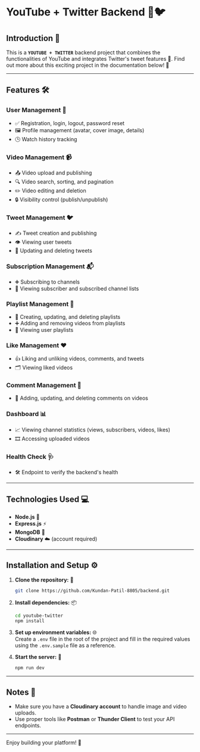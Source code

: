# YouTube + Twitter Backend 🎥🐦

## Introduction 🌟

This is a **`YOUTUBE + TWITTER`** backend project that combines the functionalities of YouTube and integrates Twitter's tweet features 🎉. Find out more about this exciting project in the documentation below! 🚀

---

## Features 🛠️

### User Management 👤
- ✅ Registration, login, logout, password reset  
- 🖼️ Profile management (avatar, cover image, details)  
- 🕒 Watch history tracking  

### Video Management 📹
- 📤 Video upload and publishing  
- 🔍 Video search, sorting, and pagination  
- ✏️ Video editing and deletion  
- 🔒 Visibility control (publish/unpublish)  

### Tweet Management 🐦
- ✍️ Tweet creation and publishing  
- 👁️ Viewing user tweets  
- 🔄 Updating and deleting tweets  

### Subscription Management 📬
- ➕ Subscribing to channels  
- 📃 Viewing subscriber and subscribed channel lists  

### Playlist Management 🎵
- 📂 Creating, updating, and deleting playlists  
- ➕ Adding and removing videos from playlists  
- 👀 Viewing user playlists  

### Like Management ❤️
- 👍 Liking and unliking videos, comments, and tweets  
- 🗂️ Viewing liked videos  

### Comment Management 💬
- 📝 Adding, updating, and deleting comments on videos  

### Dashboard 📊
- 📈 Viewing channel statistics (views, subscribers, videos, likes)  
- 🎞️ Accessing uploaded videos  

### Health Check 🩺
- 🛠️ Endpoint to verify the backend's health  

---

## Technologies Used 💻
- **Node.js** 🚀  
- **Express.js** ⚡  
- **MongoDB** 🍃  
- **Cloudinary** ☁️ (account required)  

---

## Installation and Setup ⚙️

1. **Clone the repository:** 🧬  
    ```bash
    git clone https://github.com/Kundan-Patil-8805/backend.git
    ```

2. **Install dependencies:** 📦  
    ```bash
    cd youtube-twitter
    npm install
    ```

3. **Set up environment variables:** 🌐  
    Create a `.env` file in the root of the project and fill in the required values using the `.env.sample` file as a reference.

4. **Start the server:** 🚦  
    ```bash
    npm run dev
    ```

---

## Notes 📒
- Make sure you have a **Cloudinary account** to handle image and video uploads.
- Use proper tools like **Postman** or **Thunder Client** to test your API endpoints.

---

Enjoy building your platform! 🚀  
